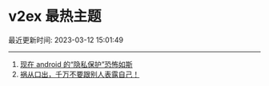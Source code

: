 # v2ex 最热主题

最近更新时间: 2023-03-12 15:01:49

--- 
1. [现在 android 的“隐私保护”恐怖如斯](https://www.v2ex.com/t/923286) 
2. [祸从口出，千万不要跟别人表露自己！](https://www.v2ex.com/t/923313) 
